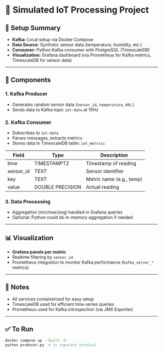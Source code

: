 # 📶 Simulated IoT Processing Project

## 🔧 Setup Summary

- **Kafka:** Local setup via Docker Compose
- **Data Source:** Synthetic sensor data (temperature, humidity, etc.)
- **Consumer:** Python Kafka consumer with PostgreSQL (TimescaleDB)
- **Visualization:** Grafana dashboard (via Prometheus for Kafka metrics, TimescaleDB for sensor data)

---

## 🚀 Components

### 1. Kafka Producer
- Generates random sensor data (`sensor_id`, `temperature`, etc.)
- Sends data to Kafka topic `iot-data` at 10Hz

### 2. Kafka Consumer
- Subscribes to `iot-data`
- Parses messages, extracts metrics
- Stores data in TimescaleDB table: `iot_metrics`

| Field       | Type        | Description               |
|-------------|-------------|---------------------------|
| time        | TIMESTAMPTZ | Timestamp of reading      |
| sensor_id   | TEXT        | Sensor identifier         |
| key         | TEXT        | Metric name (e.g., temp)  |
| value       | DOUBLE PRECISION | Actual reading       |

### 3. Data Processing
- Aggregation (min/max/avg) handled in Grafana queries
- Optional: Python could do in-memory aggregation if needed

---

## 📊 Visualization

- **Grafana panels per metric**
- Realtime filtering by `sensor_id`
- Prometheus integration to monitor Kafka performance (`kafka_server_*` metrics)

---

## 📝 Notes

- All services containerized for easy setup
- TimescaleDB used for efficient time-series queries
- Prometheus used for Kafka introspection (via JMX Exporter)

---

## ✅ To Run

```bash
docker compose up --build -d
python producer.py  # in separate terminal

